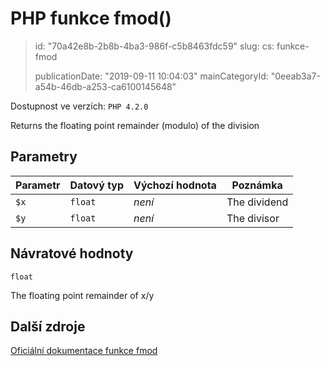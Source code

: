 PHP funkce fmod()
=================

> id: "70a42e8b-2b8b-4ba3-986f-c5b8463fdc59"
> slug:
> 	cs: funkce-fmod
>
> publicationDate: "2019-09-11 10:04:03"
> mainCategoryId: "0eeab3a7-a54b-46db-a253-ca6100145648"

Dostupnost ve verzích: `PHP 4.2.0`

Returns the floating point remainder (modulo) of the division


Parametry
--------------

| Parametr | Datový typ | Výchozí hodnota | Poznámka |
|-----|-----|-----|-----|
| `$x` | `float` | *není* | The dividend |
| `$y` | `float` | *není* | The divisor |


Návratové hodnoty
----------------

`float`

The floating point remainder of
x/y

Další zdroje
------------

[Oficiální dokumentace funkce fmod](https://www.php.net/manual/en/function.fmod.php)
